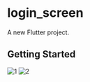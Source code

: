 # login_screen

A new Flutter project.

## Getting Started
![1](https://user-images.githubusercontent.com/78622670/182640365-08d13ee9-8164-4da9-b6a1-0442a559ea8c.jpg)
![2](https://user-images.githubusercontent.com/78622670/182640372-020e2511-ba75-4aa6-97bd-96089fab194c.jpg)
